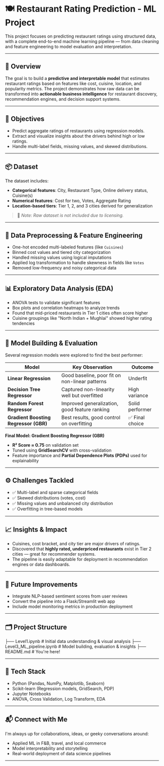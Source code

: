 # 🍽️ Restaurant Rating Prediction - ML Project

This project focuses on predicting restaurant ratings using structured data, with a complete end-to-end machine learning pipeline — from data cleaning and feature engineering to model evaluation and interpretation.

---

## 🚀 Overview

The goal is to build a **predictive and interpretable model** that estimates restaurant ratings based on features like cost, cuisine, location, and popularity metrics. The project demonstrates how raw data can be transformed into **actionable business intelligence** for restaurant discovery, recommendation engines, and decision support systems.

---

## 🎯 Objectives

- Predict aggregate ratings of restaurants using regression models.
- Extract and visualize insights about the drivers behind high or low ratings.
- Handle multi-label fields, missing values, and skewed distributions.

---

## 📦 Dataset

The dataset includes:
- **Categorical features**: City, Restaurant Type, Online delivery status, Cuisine(s)
- **Numerical features**: Cost for two, Votes, Aggregate Rating
- **Location-based tiers**: Tier 1, 2, and 3 cities derived for generalization

> 📌 *Note: Raw dataset is not included due to licensing.*

---

## 🧹 Data Preprocessing & Feature Engineering

- One-hot encoded multi-labeled features (like `Cuisines`)
- Binned cost values and tiered city categorization
- Handled missing values using logical imputations
- Applied log transformation to handle skewness in fields like `Votes`
- Removed low-frequency and noisy categorical data

---

## 📊 Exploratory Data Analysis (EDA)

- ANOVA tests to validate significant features
- Box plots and correlation heatmaps to analyze trends
- Found that mid-priced restaurants in Tier 1 cities often score higher
- Cuisine groupings like "North Indian + Mughlai" showed higher rating tendencies

---

## 🤖 Model Building & Evaluation

Several regression models were explored to find the best performer:

| Model                      | Key Observation | Outcome |
|---------------------------|-----------------|---------|
| **Linear Regression**     | Good baseline, poor fit on non-linear patterns | Underfit |
| **Decision Tree Regressor** | Captured non-linearity well but overfitted | High variance |
| **Random Forest Regressor** | Improved generalization, good feature ranking | Solid performer |
| **Gradient Boosting Regressor (GBR)** | Best results, good control on overfitting | ✅ Final choice |

**Final Model: Gradient Boosting Regressor (GBR)**  
- **R² Score ≈ 0.75** on validation set  
- Tuned using **GridSearchCV** with cross-validation  
- Feature importance and **Partial Dependence Plots (PDPs)** used for explainability

---

## ⚙️ Challenges Tackled

- ✅ Multi-label and sparse categorical fields
- ✅ Skewed distributions (votes, cost)
- ✅ Missing values and unbalanced city distribution
- ✅ Overfitting in tree-based models

---

## 📈 Insights & Impact

- Cuisines, cost bracket, and city tier are major drivers of ratings.
- Discovered that **highly rated, underpriced restaurants** exist in Tier 2 cities — great for recommender systems.
- The pipeline is easily adaptable for deployment in recommendation engines or data dashboards.

---

## 🔮 Future Improvements

- Integrate NLP-based sentiment scores from user reviews
- Convert the pipeline into a Flask/Streamlit web app
- Include model monitoring metrics in production deployment

---

## 🗂️ Project Structure
├── Level1.ipynb # Initial data understanding & visual analysis
├── Level3_ML_pipeline.ipynb # Model building, evaluation & insights
├── README.md # You're here!


---

## 📌 Tech Stack

- Python (Pandas, NumPy, Matplotlib, Seaborn)
- Scikit-learn (Regression models, GridSearch, PDP)
- Jupyter Notebooks
- ANOVA, Cross Validation, Log Transform, EDA

---

## 📬 Connect with Me

I'm always up for collaborations, ideas, or geeky conversations around:
- Applied ML in F&B, travel, and local commerce
- Model interpretability and storytelling
- Real-world deployment of data science pipelines


---






